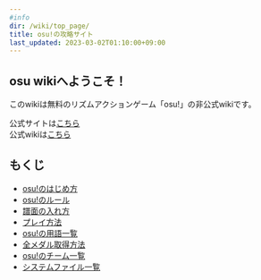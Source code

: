 ```yaml
---
#info
dir: /wiki/top_page/
title: osu!の攻略サイト
last_updated: 2023-03-02T01:10:00+09:00
---
```


## osu wikiへようこそ！
このwikiは無料のリズムアクションゲーム「osu!」の非公式wikiです。

公式サイトは[こちら](https://osu.ppy.sh/)\
公式wikiは[こちら](https://osu.ppy.sh/wiki/ja/Main_Page/)

## もくじ
- [osu!のはじめ方](/wiki/how_to/start_osu/)
- [osu!のルール](/wiki/rules/)
- [譜面の入れ方](/wiki/how_to/import_beatmap/)
- [プレイ方法](/wiki/how_to/play_gamemodes/)
- [osu!の用語一覧](/wiki/terms/)
- [全メダル取得方法](/wiki/how_to/get_medals/)
- [osu!のチーム一覧](/wiki/teams/)
- [システムファイル一覧](/wiki/system_files/)
